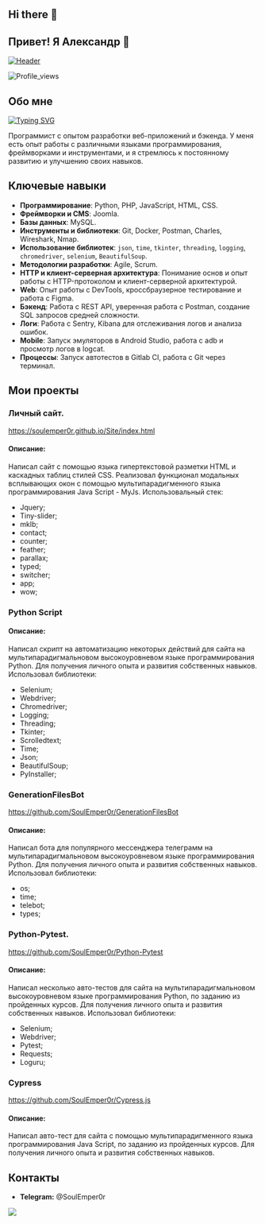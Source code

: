 ## Hi there 👋
## Привет! Я Александр :crown:

[![Header](https://github.com/SoulEmper0r/SoulEmper0r/blob/main/assets/GitHub.gif)](https://soulemper0r.github.io/Site/index.html)

![Profile_views](https://komarev.com/ghpvc/?username=SoulEmper0r&color=blueviolet&style=plastic)
## Обо мне

[![Typing SVG](https://readme-typing-svg.demolab.com?font=Edu+Australia+VIC+WA+NT+Hand+Precursive&duration=2500&pause=150&width=435&lines=%D0%AF+%D1%80%D0%B0%D0%B7%D1%80%D0%B0%D0%B1%D0%BE%D1%82%D1%87%D0%B8%D0%BA;%D0%9F%D1%80%D0%BE%D0%B3%D1%80%D0%B0%D0%BC%D0%BC%D0%B8%D1%81%D1%82)](https://soulemper0r.github.io/Site/index.html)

Программист с опытом разработки веб-приложений и бэкенда. У меня есть опыт работы с различными языками программирования, фреймворками и инструментами, и я стремлюсь к постоянному развитию и улучшению своих навыков.

## Ключевые навыки
- **Программирование**: Python, PHP, JavaScript, HTML, CSS.
- **Фреймворки и CMS**: Joomla.
- **Базы данных**: MySQL.
- **Инструменты и библиотеки**: Git, Docker, Postman, Charles, Wireshark, Nmap.
- **Использование библиотек**: `json`, `time`, `tkinter`, `threading`, `logging`, `chromedriver`, `selenium`, `BeautifulSoup`.
- **Методологии разработки**: Agile, Scrum.
- **HTTP и клиент-серверная архитектура**: Понимание основ и опыт работы с HTTP-протоколом и клиент-серверной архитектурой.
- **Web**: Опыт работы с DevTools, кроссбраузерное тестирование и работа с Figma.
- **Бэкенд**: Работа с REST API, уверенная работа с Postman, создание SQL запросов средней сложности.
- **Логи**: Работа с Sentry, Kibana для отслеживания логов и анализа ошибок.
- **Mobile**: Запуск эмуляторов в Android Studio, работа с adb и просмотр логов в logcat.
- **Процессы**: Запуск автотестов в Gitlab CI, работа с Git через терминал.

## Мои проекты
### Личный сайт.
https://soulemper0r.github.io/Site/index.html

#### Описание:
Написал сайт с помощью языка гипертекстовой разметки HTML и каскадных таблиц стилей CSS.
Реализовал функционал модальных всплывающих окон с помощью мультипарадигменного языка программирования Java Script - MyJs.
Использовальный стек:
- Jquery;
- Tiny-slider;
- mklb;
- contact;
- counter;
- feather;
- parallax;
- typed;
- switcher;
- app;
- wow;


### Python Script

#### Описание:
Написал скрипт на автоматизацию некоторых действий для сайта на мультипарадигмальновом высокоуровневом языке программирования Python.
Для получения личного опыта и развития собственных навыков.
Использовал библиотеки:
- Selenium;
- Webdriver;
- Chromedriver;
- Logging;
- Threading;
- Tkinter;
- Scrolledtext;
- Time;
- Json;
- BeautifulSoup;
- PyInstaller;


### GenerationFilesBot
https://github.com/SoulEmper0r/GenerationFilesBot

#### Описание:
Написал бота для популярного мессенджера телеграмм на мультипарадигмальновом высокоуровневом языке программирования Python.
Для получения личного опыта и развития собственных навыков.
Использовал библиотеки:
- os;
- time;
- telebot;
- types;


### Python-Pytest.
https://github.com/SoulEmper0r/Python-Pytest

#### Описание:
Написал несколько авто-тестов для сайта на мультипарадигмальновом высокоуровневом языке программирования Python, по заданию из пройденных курсов.
Для получения личного опыта и развития собственных навыков.
Использовал библиотеки:
- Selenium;
- Webdriver;
- Pytest;
- Requests;
- Loguru;


### Cypress
https://github.com/SoulEmper0r/Cypress.js

#### Описание:
Написал авто-тест для сайта с помощью мультипарадигменного языка программирования Java Script, по заданию из пройденных курсов.
Для получения личного опыта и развития собственных навыков.


## Контакты
- **Telegram:** @SoulEmper0r

![](https://github-readme-stats.vercel.app/api?username=SoulEmper0r&show_icons=true&theme=radical)
